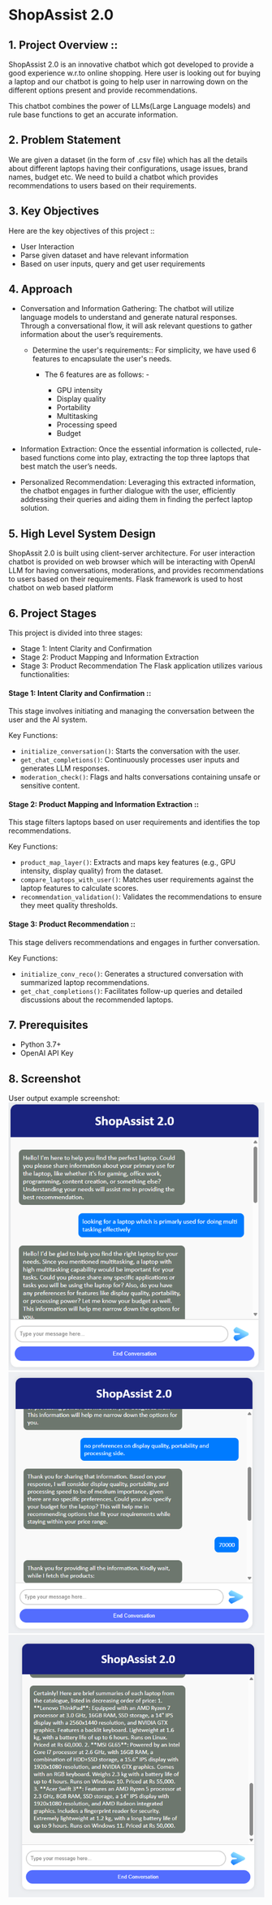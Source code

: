 # ShopAssist 2.0 

## 1. Project Overview :: 
ShopAssist 2.0 is an innovative chatbot which got developed to provide a good experience w.r.to online shopping. Here user is looking out for buying a laptop and our chatbot is going to help user in narrowing down on the different options present and provide recommendations. 

This chatbot combines the power of LLMs(Large Language models) and rule base functions to get an accurate information. 

## 2. Problem Statement
We are given a dataset (in the form of .csv file) which has all the details about different laptops having their configurations, usage issues, brand names, budget etc. We need to build a chatbot which provides recommendations to users based on their requirements. 

## 3. Key Objectives 
Here are the key objectives of this project :: 
* User Interaction 
* Parse given dataset and have relevant information 
* Based on user inputs, query and get user requirements  

## 4. Approach 

* Conversation and Information Gathering: The chatbot will utilize language models to understand and generate natural responses. Through a conversational flow, it will ask relevant questions to gather information about the user’s requirements. 

    * Determine the user's requirements::  For simplicity, we have used 6 features to encapsulate the user's needs.  

        * The 6 features are as follows: -  

            * GPU intensity 
            * Display quality  
            * Portability  
            * Multitasking  
            * Processing speed  
            * Budget 
* Information Extraction: Once the essential information is collected, rule-based functions come into play, extracting the top three laptops that best match the user’s needs. 

* Personalized Recommendation: Leveraging this extracted information, the chatbot engages in further dialogue with the user, efficiently addressing their queries and aiding them in finding the perfect laptop solution. 

## 5. High Level System Design 

ShopAssit 2.0 is built using client-server architecture. For user interaction chatbot is provided on web browser which will be interacting with OpenAI LLM for having conversations, moderations, and provides recommendations to users based on their requirements. Flask framework is used to host chatbot on web based platform 


## 6. Project Stages  
This project is divided into three stages: 

* Stage 1: Intent Clarity and Confirmation 
* Stage 2: Product Mapping and Information Extraction 
* Stage 3: Product Recommendation 
The Flask application utilizes various functionalities:

#### Stage 1: Intent Clarity and Confirmation :: 

This stage involves initiating and managing the conversation between the user and the AI system. 

Key Functions: 

- `initialize_conversation()`: Starts the conversation with the user. 
- `get_chat_completions()`: Continuously processes user inputs and generates LLM responses. 
- `moderation_check()`: Flags and halts conversations containing unsafe or sensitive content. 
#### Stage 2: Product Mapping and Information Extraction :: 

This stage filters laptops based on user requirements and identifies the top recommendations. 

Key Functions: 

- `product_map_layer()`: Extracts and maps key features (e.g., GPU intensity, display quality) from the dataset. 
- `compare_laptops_with_user()`: Matches user requirements against the laptop features to calculate scores. 
- `recommendation_validation()`: Validates the recommendations to ensure they meet quality thresholds. 


#### Stage 3: Product Recommendation ::  

This stage delivers recommendations and engages in further conversation. 

Key Functions: 

- `initialize_conv_reco()`: Generates a structured conversation with summarized laptop recommendations. 
- `get_chat_completions()`: Facilitates follow-up queries and detailed discussions about the recommended laptops. 


## 7. Prerequisites
- Python 3.7+
- OpenAI API Key

## 8. Screenshot

User output example screenshot:
![Screenshot1](./Images/Screenshot%231.png)
![Screenshot2](./Images/Screenshot%232.png)
![Screenshot3](./Images/Screenshot%233.png)


